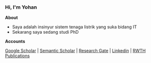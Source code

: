 ### Hi, I'm Yohan

<!--
**yohanfs/yohanfs** is a ✨ _special_ ✨ repository because its `README.md` (this file) appears on your GitHub profile.

Here are some ideas to get you started:

- 🔭 I’m currently working on ...
- 🌱 I’m currently learning ...
- 👯 I’m looking to collaborate on ...
- 🤔 I’m looking for help with ...
- 💬 Ask me about ...
- 📫 How to reach me: ...
- 😄 Pronouns: ...
- ⚡ Fun fact: ...
-->

**About**

- Saya adalah insinyur sistem tenaga listrik yang suka bidang IT
- Sekarang saya sedang studi PhD

**Accounts**

[Google Scholar](https://scholar.google.com/citations?user=zRZB_Q0AAAAJ&hl=de&oi=ao) | 
[Semantic Scholar](https://www.semanticscholar.org/author/Yohan-Fajar-Sidik/100969224) |
[Research Gate](https://www.researchgate.net/profile/Yohan-Fajar-Sidik) |
[Linkedin](https://www.linkedin.com/in/yohan-fajar-sidik-84155033/) |
[RWTH Publications](https://publications.rwth-aachen.de/search?ln=en&p=author:%22Sidik%2C%20Y.%20F.%22)
